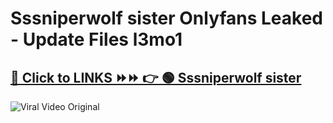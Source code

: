 
 # Sssniperwolf sister Onlyfans Leaked - Update Files l3mo1

## <h2><a href="https://clipsfans.com/Sssniperwolf_sister&ref=git">🔗 Click to LINKS ⏩⏩ 👉 🟢 Sssniperwolf sister </a></h2>

<a href="https://clipsfans.com/Sssniperwolf_sister&ref=git" rel="nofollow" data-target="animated-image.originalLink"><img src="https://i.ibb.co.com/xMMVF88/686577567.gif" alt="Viral Video Original" style="max-width: 100%; display: inline-block;" data-target="animated-image.originalImage"></a>

